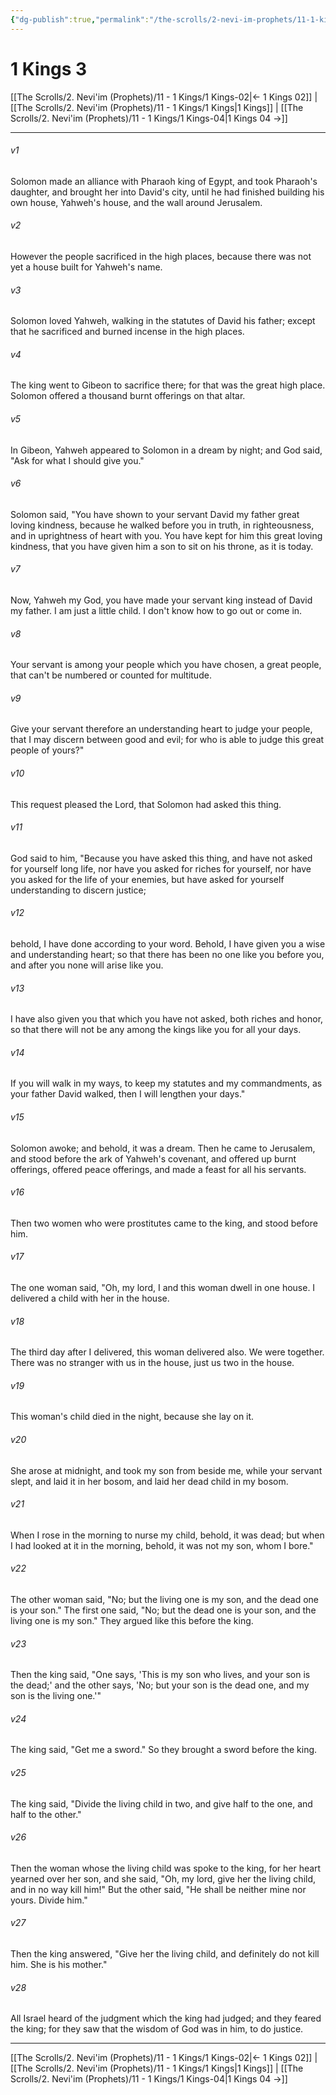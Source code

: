 ```yaml
---
{"dg-publish":true,"permalink":"/the-scrolls/2-nevi-im-prophets/11-1-kings/1-kings-03/","tags":["TheScrolls","Neviim"]}
---
```


# 1 Kings 3



[[The Scrolls/2. Nevi'im (Prophets)/11 - 1 Kings/1 Kings-02\|← 1 Kings 02]] | [[The Scrolls/2. Nevi'im (Prophets)/11 - 1 Kings/1 Kings\|1 Kings]] | [[The Scrolls/2. Nevi'im (Prophets)/11 - 1 Kings/1 Kings-04\|1 Kings 04 →]]
***



###### v1 
Solomon made an alliance with Pharaoh king of Egypt, and took Pharaoh's daughter, and brought her into David's city, until he had finished building his own house, Yahweh's house, and the wall around Jerusalem. 

###### v2 
However the people sacrificed in the high places, because there was not yet a house built for Yahweh's name. 

###### v3 
Solomon loved Yahweh, walking in the statutes of David his father; except that he sacrificed and burned incense in the high places. 

###### v4 
The king went to Gibeon to sacrifice there; for that was the great high place. Solomon offered a thousand burnt offerings on that altar. 

###### v5 
In Gibeon, Yahweh appeared to Solomon in a dream by night; and God said, "Ask for what I should give you." 

###### v6 
Solomon said, "You have shown to your servant David my father great loving kindness, because he walked before you in truth, in righteousness, and in uprightness of heart with you. You have kept for him this great loving kindness, that you have given him a son to sit on his throne, as it is today. 

###### v7 
Now, Yahweh my God, you have made your servant king instead of David my father. I am just a little child. I don't know how to go out or come in. 

###### v8 
Your servant is among your people which you have chosen, a great people, that can't be numbered or counted for multitude. 

###### v9 
Give your servant therefore an understanding heart to judge your people, that I may discern between good and evil; for who is able to judge this great people of yours?" 

###### v10 
This request pleased the Lord, that Solomon had asked this thing. 

###### v11 
God said to him, "Because you have asked this thing, and have not asked for yourself long life, nor have you asked for riches for yourself, nor have you asked for the life of your enemies, but have asked for yourself understanding to discern justice; 

###### v12 
behold, I have done according to your word. Behold, I have given you a wise and understanding heart; so that there has been no one like you before you, and after you none will arise like you. 

###### v13 
I have also given you that which you have not asked, both riches and honor, so that there will not be any among the kings like you for all your days. 

###### v14 
If you will walk in my ways, to keep my statutes and my commandments, as your father David walked, then I will lengthen your days." 

###### v15 
Solomon awoke; and behold, it was a dream. Then he came to Jerusalem, and stood before the ark of Yahweh's covenant, and offered up burnt offerings, offered peace offerings, and made a feast for all his servants. 

###### v16 
Then two women who were prostitutes came to the king, and stood before him. 

###### v17 
The one woman said, "Oh, my lord, I and this woman dwell in one house. I delivered a child with her in the house. 

###### v18 
The third day after I delivered, this woman delivered also. We were together. There was no stranger with us in the house, just us two in the house. 

###### v19 
This woman's child died in the night, because she lay on it. 

###### v20 
She arose at midnight, and took my son from beside me, while your servant slept, and laid it in her bosom, and laid her dead child in my bosom. 

###### v21 
When I rose in the morning to nurse my child, behold, it was dead; but when I had looked at it in the morning, behold, it was not my son, whom I bore." 

###### v22 
The other woman said, "No; but the living one is my son, and the dead one is your son." The first one said, "No; but the dead one is your son, and the living one is my son." They argued like this before the king. 

###### v23 
Then the king said, "One says, 'This is my son who lives, and your son is the dead;' and the other says, 'No; but your son is the dead one, and my son is the living one.'" 

###### v24 
The king said, "Get me a sword." So they brought a sword before the king. 

###### v25 
The king said, "Divide the living child in two, and give half to the one, and half to the other." 

###### v26 
Then the woman whose the living child was spoke to the king, for her heart yearned over her son, and she said, "Oh, my lord, give her the living child, and in no way kill him!" But the other said, "He shall be neither mine nor yours. Divide him." 

###### v27 
Then the king answered, "Give her the living child, and definitely do not kill him. She is his mother." 

###### v28 
All Israel heard of the judgment which the king had judged; and they feared the king; for they saw that the wisdom of God was in him, to do justice.

***
[[The Scrolls/2. Nevi'im (Prophets)/11 - 1 Kings/1 Kings-02\|← 1 Kings 02]] | [[The Scrolls/2. Nevi'im (Prophets)/11 - 1 Kings/1 Kings\|1 Kings]] | [[The Scrolls/2. Nevi'im (Prophets)/11 - 1 Kings/1 Kings-04\|1 Kings 04 →]]
